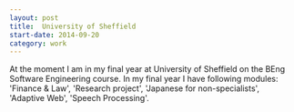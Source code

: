 ```yaml
---
layout: post
title:  University of Sheffield
start-date: 2014-09-20
category: work
---
```

At the moment I am in my final year at University of Sheffield on the BEng Software Engineering course.
In my final year I have following modules: 'Finance & Law', 'Research project', 'Japanese for non-specialists',
'Adaptive Web', 'Speech Processing'.
